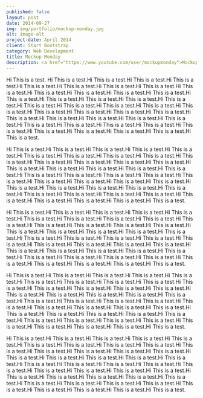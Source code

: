 ```yaml
---
published: false
layout: post
date: 2014-09-27
img: img/portfolio/mockup-monday.jpg
alt: image-alt
project-date: April 2014
client: Start Bootstrap
category: Web Development
title: Mockup Monday
description: <a href="https://www.youtube.com/user/mockupmonday">Mockup Monday</a> is a weekly show-and-tell video series that aims to show you something cool, usually virtual robots and video game prototypes.  A cute four-legged robot dubbed a "quadrapus" has become a recurring guest.  See it evolve to [fly](https://www.youtube.com/watch?v=wHMEaCEFJJ4), [run](https://www.youtube.com/watch?v=R5uN9tW4tb0), [fall](https://www.youtube.com/watch?v=1lmHYky_Qew), [shoot](https://www.youtube.com/watch?v=GNhyjE0DbOY) and be [shot](https://www.youtube.com/watch?v=i_n4oMNJBMk).
---
```

Hi This is a test.
Hi This is a test.Hi This is a test.Hi This is a test.Hi This is a test.Hi This is a test.Hi This is a test.Hi This is a test.Hi This is a test.Hi This is a test.Hi This is a test.Hi This is a test.Hi This is a test.Hi This is a test.Hi This is a test.Hi This is a test.Hi This is a test.Hi This is a test.Hi This is a test.Hi This is a test.Hi This is a test.Hi This is a test.Hi This is a test.Hi This is a test.Hi This is a test.Hi This is a test.Hi This is a test.Hi This is a test.Hi This is a test.Hi This is a test.Hi This is a test.Hi This is a test.Hi This is a test.Hi This is a test.Hi This is a test.Hi This is a test.Hi This is a test.Hi This is a test.Hi This is a test.Hi This is a test.Hi This is a test.Hi This is a test.Hi This is a test.

Hi This is a test.Hi This is a test.Hi This is a test.Hi This is a test.Hi This is a test.Hi This is a test.Hi This is a test.Hi This is a test.Hi This is a test.Hi This is a test.Hi This is a test.Hi This is a test.Hi This is a test.Hi This is a test.Hi This is a test.Hi This is a test.Hi This is a test.Hi This is a test.Hi This is a test.Hi This is a test.Hi This is a test.Hi This is a test.Hi This is a test.Hi This is a test.Hi This is a test.Hi This is a test.Hi This is a test.Hi This is a test.Hi This is a test.Hi This is a test.Hi This is a test.Hi This is a test.Hi This is a test.Hi This is a test.Hi This is a test.Hi This is a test.Hi This is a test.Hi This is a test.Hi This is a test.Hi This is a test.Hi This is a test.Hi This is a test.

Hi This is a test.Hi This is a test.Hi This is a test.Hi This is a test.Hi This is a test.Hi This is a test.Hi This is a test.Hi This is a test.Hi This is a test.Hi This is a test.Hi This is a test.Hi This is a test.Hi This is a test.Hi This is a test.Hi This is a test.Hi This is a test.Hi This is a test.Hi This is a test.Hi This is a test.Hi This is a test.Hi This is a test.Hi This is a test.Hi This is a test.Hi This is a test.Hi This is a test.Hi This is a test.Hi This is a test.Hi This is a test.Hi This is a test.Hi This is a test.Hi This is a test.Hi This is a test.Hi This is a test.Hi This is a test.Hi This is a test.Hi This is a test.Hi This is a test.Hi This is a test.Hi This is a test.Hi This is a test.Hi This is a test.Hi This is a test.

Hi This is a test.Hi This is a test.Hi This is a test.Hi This is a test.Hi This is a test.Hi This is a test.Hi This is a test.Hi This is a test.Hi This is a test.Hi This is a test.Hi This is a test.Hi This is a test.Hi This is a test.Hi This is a test.Hi This is a test.Hi This is a test.Hi This is a test.Hi This is a test.Hi This is a test.Hi This is a test.Hi This is a test.Hi This is a test.Hi This is a test.Hi This is a test.Hi This is a test.Hi This is a test.Hi This is a test.Hi This is a test.Hi This is a test.Hi This is a test.Hi This is a test.Hi This is a test.Hi This is a test.Hi This is a test.Hi This is a test.Hi This is a test.Hi This is a test.Hi This is a test.Hi This is a test.Hi This is a test.Hi This is a test.Hi This is a test.

Hi This is a test.Hi This is a test.Hi This is a test.Hi This is a test.Hi This is a test.Hi This is a test.Hi This is a test.Hi This is a test.Hi This is a test.Hi This is a test.Hi This is a test.Hi This is a test.Hi This is a test.Hi This is a test.Hi This is a test.Hi This is a test.Hi This is a test.Hi This is a test.Hi This is a test.Hi This is a test.Hi This is a test.Hi This is a test.Hi This is a test.Hi This is a test.Hi This is a test.Hi This is a test.Hi This is a test.Hi This is a test.Hi This is a test.Hi This is a test.Hi This is a test.Hi This is a test.Hi This is a test.Hi This is a test.Hi This is a test.Hi This is a test.Hi This is a test.Hi This is a test.Hi This is a test.Hi This is a test.Hi This is a test.Hi This is a test.
